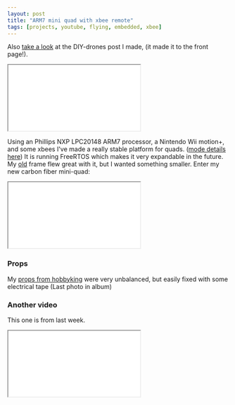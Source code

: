 ```yaml
---
layout: post
title: "ARM7 mini quad with xbee remote"
tags: [projects, youtube, flying, embedded, xbee]
---
```


Also [take a look](http://diydrones.com/profiles/blogs/arm7-mini-quad-with-xbee) at the DIY-drones post I made, (it made it to the front page!).

<div class="icontain"><iframe src="//www.youtube.com/embed/Ng5cj4m8uaw" allowfullscreen></iframe></div>

Using an Phillips NXP LPC20148 ARM7 processor, a Nintendo Wii motion+, and some xbees I've made a really stable platform for quads. ([mode details here](http://t413.com/news/rtos-quadcopter-flight-computer)) It is running FreeRTOS which makes it very expandable in the future. My [old](http://t413.com/photos_of_projects/#quad3_0-002_MG_4963_2010-12-20.jpg) frame flew great with it, but I wanted something smaller. Enter my new carbon fiber mini-quad:

<!--more-->

<div class="icontain i4x3"><iframe class="imgur-album" src="//imgur.com/a/x7aOU/embed"></iframe></div>

### Props

My [props from hobbyking](http://www.hobbyking.com/hobbyking/store/uh_viewItem.asp?idProduct=11313) were very unbalanced, but easily fixed with some electrical tape (Last photo in album)

### Another video

This one is from last week.

<div class="icontain"><iframe src="//www.youtube.com/embed/8gVc9dYw0vM" allowfullscreen></iframe></div>
